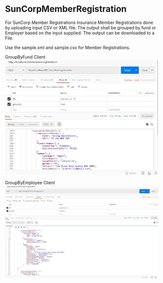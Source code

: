 # SunCorpMemberRegistration
For SunCorp Member Registrations
Insurance Member Registrations done by uploading input CSV or XML file.
The output shall be grouped by fund or Employer based on the input supplied.
The output can be downloaded to a File.

Use the sample.xml and sample.csv for Member Registrations.

GroupByFund Client
![Optional Text](TestGroupByFund.JPG)



GroupByEmployee Client
![Optional Text](TestGroupByEmployer.JPG)







